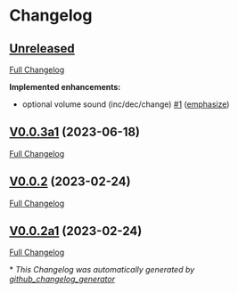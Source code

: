# Changelog

## [Unreleased](https://github.com/OpenVoiceOS/ovos-PHAL-plugin-pulseaudio/tree/HEAD)

[Full Changelog](https://github.com/OpenVoiceOS/ovos-PHAL-plugin-pulseaudio/compare/V0.0.3a1...HEAD)

**Implemented enhancements:**

- optional volume sound \(inc/dec/change\) [\#1](https://github.com/OpenVoiceOS/ovos-PHAL-plugin-pulseaudio/pull/1) ([emphasize](https://github.com/emphasize))

## [V0.0.3a1](https://github.com/OpenVoiceOS/ovos-PHAL-plugin-pulseaudio/tree/V0.0.3a1) (2023-06-18)

[Full Changelog](https://github.com/OpenVoiceOS/ovos-PHAL-plugin-pulseaudio/compare/V0.0.2...V0.0.3a1)

## [V0.0.2](https://github.com/OpenVoiceOS/ovos-PHAL-plugin-pulseaudio/tree/V0.0.2) (2023-02-24)

[Full Changelog](https://github.com/OpenVoiceOS/ovos-PHAL-plugin-pulseaudio/compare/V0.0.2a1...V0.0.2)

## [V0.0.2a1](https://github.com/OpenVoiceOS/ovos-PHAL-plugin-pulseaudio/tree/V0.0.2a1) (2023-02-24)

[Full Changelog](https://github.com/OpenVoiceOS/ovos-PHAL-plugin-pulseaudio/compare/dd5fc0e4279a68664fa0e01a9c9658255920a66e...V0.0.2a1)



\* *This Changelog was automatically generated by [github_changelog_generator](https://github.com/github-changelog-generator/github-changelog-generator)*
